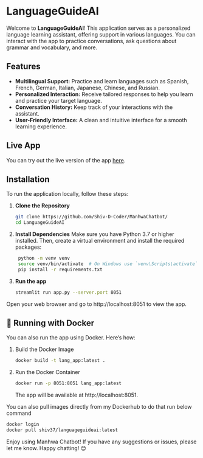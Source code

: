 # LanguageGuideAI

Welcome to **LanguageGuideAI**! This application serves as a personalized language learning assistant, offering support in various languages. You can interact with the app to practice conversations, ask questions about grammar and vocabulary, and more.

## Features

- **Multilingual Support:** Practice and learn languages such as Spanish, French, German, Italian, Japanese, Chinese, and Russian.
- **Personalized Interaction:** Receive tailored responses to help you learn and practice your target language.
- **Conversation History:** Keep track of your interactions with the assistant.
- **User-Friendly Interface:** A clean and intuitive interface for a smooth learning experience.

## Live App

You can try out the live version of the app [here](https://languageguideai.streamlit.app/).

## Installation

To run the application locally, follow these steps:


1. **Clone the Repository**

   ```bash
   git clone https://github.com/Shiv-D-Coder/ManhwaChatbot/
   cd LanguageGuideAI
   ```
   
2. **Install Dependencies**
Make sure you have Python 3.7 or higher installed. Then, create a virtual environment and install the required packages:

   ```bash
    python -m venv venv
    source venv/bin/activate  # On Windows use `venv\Scripts\activate`
    pip install -r requirements.txt
    ```
3. **Run the app**

   ```bash
   streamlit run app.py --server.port 8051
   ```

Open your web browser and go to http://localhost:8051 to view the app.

## 🐳 Running with Docker

You can also run the app using Docker. Here’s how:

1. Build the Docker Image

   ```bash
   docker build -t lang_app:latest .
   ```
2. Run the Docker Container
   
   ```bash
   docker run -p 8051:8051 lang_app:latest
   ```
   The app will be available at http://localhost:8051.

You can also pull images directly from my Dockerhub to do that run below command

   ```bash
   docker login
   docker pull shiv37/languageguideai:latest
   ```
   
Enjoy using Manhwa Chatbot! If you have any suggestions or issues, please let me know. Happy chatting! 😊
   
